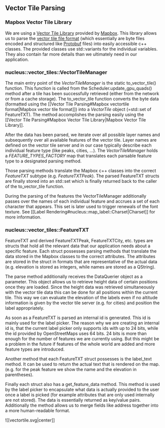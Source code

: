## Vector Tile Parsing
### Mapbox Vector Tile Library
We are using a [Vector Tile Library](https://github.com/mapbox/vector-tile) provided by [Mapbox](https://www.mapbox.com/). This library allows us to parse the [vector tile file format](https://github.com/mapbox/vector-tile-spec) (which essentially are byte files encoded and structured like [Protobuf](https://protobuf.dev/) files) into easily accessible c++ classes. The provided classes use std::variants for the individual variables. They also contain far more details than we ultimately need in our application.
### nucleus::vector\_tiles::VectorTileManager
The main entry point of the *VectorTileManager* is the static to\_vector\_tile() function. This function is called from the Scheduler.update\_gpu\_quads() method after a tile has been successfully retrieved (either from the network or from a cache storage). The to\_vector\_tile function converts the byte data (formatted using the [[Vector Tile Parsing#Mapbox vectortile format|Mapbox vector tile format]]) into a *VectorTile* object (=std::set of FeatureTXT). The method accomplishes the parsing easily using the [[Vector Tile Parsing#Mapbox Vector Tile Library|Mapbox Vector Tile Library]].

After the data has been parsed, we iterate over all possible layer names and subsequently over all available features of the vector tile. Layer names are defined on the vector tile server and in our case typically describe each individual feature type (like peaks, cities, ...). The *VectorTileManager* holds a *FEATURE\_TYPES\_FACTORY* map that translates each parsable feature type to a designated parsing method. 

Those parsing methods translate the Mapbox c++ classes into the correct *FeatureTXT* subtype (e.g. *FeatureTXTPeak*). The parsed FeatureTXT structs are finally stored into an std::set which is finally returned back to the caller of the to\_vector\_tile function.

During the parsing of the features the VectorTileManager additionally passes over the names of each individual feature and accrues a set of each character that appears. This set is later used to trigger renewals of the font texture. See [[Label Rendering#nucleus::map_label::Charset|Charset]] for more information.
### nucleus::vector\_tiles::FeatureTXT
FeatureTXT and derived FeatureTXTPeak, FeatureTXTCity, etc. types are structs that hold all the relevant data that our application needs about a specific feature.  Each struct possesses parsing methods that translate the data stored in the Mapbox classes to the correct attributes. The attributes are stored in the struct in formats that are representative of the actual data (e.g. elevation is stored as integers, while names are stored as a QString).

The parse method additionally receives the DataQuerier object as a parameter. This object allows us to retrieve height data of certain positions once they are loaded. Since the height data was retrieved simultaneously with the vector tile data this can be done for all positions within the current tile. This way we can evaluate the elevation of the labels even if no altitude information is given by the vector tile server (e.g. for cities) and position the label appropriately.

As soon as a FeatureTXT is parsed an internal id is generated. This id is mainly used for the label picker. The reason why we are creating an internal id is, that the current label picker only supports ids with up to 24 bits, while the id provided by OpenStreetMaps uses 64 bits. 24 bits is more than enough for the number of features we are currently using. But this might be a problem in the future if features of the whole world are added and more feature types are introduced.

Another method that each FeatureTXT struct possesses is the label\_text method. It can be used to return the actual text that is rendered on the map. (e.g. for the peak feature we show the name and the elevation in parentheses). 

Finally each struct also has a get\_feature\_data method. This method is used by the label picker to encapsulate what data is actually provided to the user once a label is picked (for example attributes that are only used internally are not stored). The data is essentially returned as key/value pairs. Additionally the method allows us to merge fields like address together into a more human-readable format.

![[vectortile.svg|center]]